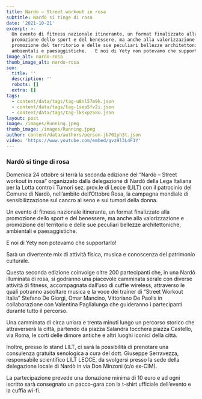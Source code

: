 ```yaml
---
title: Nardò – Street workout in rosa
subtitle: Nardò si tinge di rosa
date: '2021-10-21'
excerpt: >-
  Un evento di fitness nazionale itinerante, un format finalizzato alla
  promozione dello sport e del benessere, ma anche alla valorizzazione e
  promozione del territorio e delle sue peculiari bellezze architettoniche,
  ambientali e paesaggistiche.   E noi di Yety non potevamo che supportarlo! 
image_alt: nardo-rosa
thumb_image_alt: nardo-rosa
seo:
  title: ''
  description: ''
  robots: []
  extra: []
tags:
  - content/data/tags/tag-u8nl57m9k.json
  - content/data/tags/tag-1sep5fv2i.json
  - content/data/tags/tag-lksxpz58u.json
layout: post
image: /images/Running.jpeg
thumb_image: /images/Running.jpeg
author: content/data/authors/person-jb701yh3t.json
video: 'https://www.youtube.com/embed/gvz9l3L4F1Y'
---
```

### Nardò si tinge di rosa&#xA;

Domenica 24 ottobre si terrà la seconda edizione del “Nardò – Street workout in rosa” organizzato dalla delegazione di Nardò della Lega Italiana per la Lotta contro i Tumori sez. prov.le di Lecce (LILT) con il patrocinio del Comune di Nardò, nell’ambito dell’Ottobre Rosa, la campagna mondiale di sensibilizzazione sul cancro al seno e sui tumori della donna. 

Un evento di fitness nazionale itinerante, un format finalizzato alla promozione dello sport e del benessere, ma anche alla valorizzazione e promozione del territorio e delle sue peculiari bellezze architettoniche, ambientali e paesaggistiche. 

E noi di Yety non potevamo che supportarlo! 

Sarà un divertente mix di attività fisica, musica e conoscenza del patrimonio culturale.

Questa seconda edizione coinvolge oltre 200 partecipanti che, in una Nardò illuminata di rosa, si godranno una piacevole camminata serale con diverse attività di fitness, accompagnata dall’uso di cuffie wireless, attraverso le quali potranno ascoltare musica e la voce dei trainer di “Street Workout Italia” Stefano De Giorgi, Omar Mancino, Vittoriano De Paolis in collaborazione con Valentina Paglialunga che guideranno i partecipanti durante tutto il percorso.

Una camminata di circa un’ora e trenta minuti lungo un percorso storico che attraverserà la città, partendo da piazza Salandra toccherà piazza Castello, via Roma, le corti delle dimore antiche e altri luoghi iconici della città. 

Inoltre, presso lo stand LILT, ci sarà la possibilità di prenotare una consulenza gratuita senologica a cura del dott. Giuseppe Serravezza, responsabile scientifico LILT LECCE, da svolgersi presso la sede della delegazione locale di Nardò in via Don Minzoni (c/o ex-CIM).

La partecipazione prevede una donazione minima di 10 euro e ad ogni iscritto sarà consegnato un pacco-gara con la t-shirt ufficiale dell’evento e la cuffia wi-fi.

